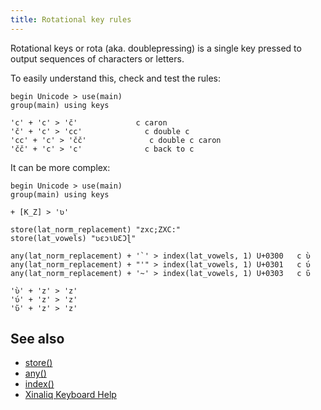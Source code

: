 ```yaml
---
title: Rotational key rules
---
```


Rotational keys or rota (aka. doublepressing) is a single key pressed to output sequences of characters or letters.

To easily understand this, check and test the rules:
```
begin Unicode > use(main)
group(main) using keys

'c' + 'c' > 'č'             c caron
'č' + 'c' > 'cc'              c double c
'cc' + 'c' > 'čč'              c double c caron
'čč' + 'c' > 'c'              c back to c
```

It can be more complex:
```
begin Unicode > use(main)
group(main) using keys

+ [K_Z] > 'ʋ'

store(lat_norm_replacement) "zxc;ZXC:"
store(lat_vowels) "ʋɛɔɩƲƐƆɭ"

any(lat_norm_replacement) + '`' > index(lat_vowels, 1) U+0300   c ʋ̀
any(lat_norm_replacement) + "'" > index(lat_vowels, 1) U+0301   c ʋ́ 
any(lat_norm_replacement) + '~' > index(lat_vowels, 1) U+0303   c ʋ̃

'ʋ̀' + 'z' > 'z'
'ʋ́' + 'z' > 'z'
'ʋ̃' + 'z' > 'z'
```

## See also
* [store()](../reference/store)
* [any()](../reference/any)
* [index()](../reference/index)
* [Xinaliq Keyboard Help](../../../keyboard/xinaliq#toc-how-to-use-this-keyboard)
